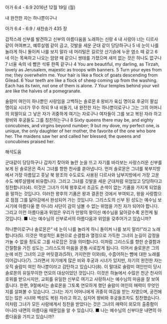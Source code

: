 아가 6:4 - 6:9 
2016년 12월 19일 (월)

내 완전한 자는 하나뿐이구나



아가 6:4 - 6:9 / 새찬송가 435 장


갑작스레 신부를 발견하고 신부의 아름다움을 노래하는 신랑
4 내 사랑아 너는 디르사 같이 어여쁘고, 예루살렘 같이 곱고, 깃발을 세운 군대 같이 당당하구나 5 네 눈이 나를 놀라게 하니 돌이켜 나를 보지 말라 네 머리털은 길르앗 산기슭에 누운 염소 떼 같고 6 네 이는 목욕하고 나오는 암양 떼 같으니 쌍태를 가졌으며 새끼 없는 것은 하나도 없구나 7 너울 속의 네 뺨은 석류 한쪽 같구나
4 You are beautiful, my darling, as Tirzah, lovely as Jerusalem, majestic as troops with banners. 5 Turn your eyes from me; they overwhelm me. Your hair is like a flock of goats descending from Gilead. 6 Your teeth are like a flock of sheep coming up from the washing. Each has its twin, not one of them is alone. 7 Your temples behind your veil are like the halves of a pomegranate. 



술람미 여인이 하나뿐인 사랑임을 고백하는 솔로몬
8 왕비가 육십 명이요 후궁이 팔십 명이요 시녀가 무수 하되 9 내 비둘기, 내 완전한 자는 하나뿐이로구나 그는 그의 어머니의 외딸이요 그 낳은 자가 귀중하게 여기는 자로구나 여자들이 그를 보고 복된 자라 하고 왕비와 후궁들도 그를 칭찬하는구나
8 Sixty queens there may be, and eighty concubines, and virgins beyond number; 9 but my dove, my perfect one, is unique, the only daughter of her mother, the favorite of the one who bore her. The maidens saw her and called her blessed; the queens and concubines praised her.

해석도움





군대같이 당당하구나 
갑자기 찾아와 놀란 눈을 뜨고 자기를 바라보는 사랑스러운 신부를 보게 된 솔로몬은 즉시 그녀를 향한 찬사를 쏟아냅니다. 먼저 솔로몬은 그녀를 북부지방에서 가장 아름답고 훗날 북 왕조의 수도로도 사용된 디르사와 남부지방에서 가장 고운 수도 예루살렘에 비유합니다. 그리고 그녀를 깃발을 세운 군대처럼 위엄있고 당당하다고 칭찬합니다(4). 이것은 그녀가 이제 왕후로서 조금도 손색이 없는 기품을 가지게 되었음을 말하는 것입니다. 이러한 왕후의 기품은 왕과 결혼한 것에서 부여되고, 왕을 사랑함으로 점점 그를 닮아감에서 완성되어 가는 것입니다. 그리스도의 신부 된 성도는 예수님 보시기에 아름다울 뿐 아니라 사단이 감히 넘볼 수 없는 위엄을 가진 자가 되어야 합니다. 그리고 이런 아름다움과 위엄은 우리가 만왕의 왕이신 예수님을 닮아갈수록 온전케 될 것입니다.
■ 나는 예수님의 신부로서의 아름다움과 위엄을 갖추어가고 있습니까?

하나뿐이로구나 
솔로몬은“ 네 눈이 나를 놀라게 하니 돌이켜 나를 보지 말라!”라고 노래합니다(5). 이것은 역설적인 표현으로 순결함과 열정으로 가득한 그녀의 눈길이 감정을 가눌 수 없을 정도로 그를 사로잡은 것을 의미합니다. 이처럼 그리스도를 향한 순결함과 간절함을 가진 성도는 그리스도의 마음을 온통 사로잡게 됩니다. 이어서 솔로몬은 그의 눈에 비친 그녀의 고운 머릿결과(5하), 가지런한 이와(6), 수줍어하는 뺨에 대한 노래를 이어갑니다(7). 그러면서 자기에게 많은 비와 후궁과 시녀가 있지만, 자기의 완전한 자는 오직 술람미 여인 하나뿐이라고 감탄하고 있습니다(8). 이 말대로 술람미 여인만이 당시 솔로몬의 유일무이한 연모의 대상이었던 것입니다. 이것은 하늘에서 수많은 천군 천사의 호위를 받으시지만, 교회를 유일한 신부로 여기고 사랑하시는 예수님의 마음을 잘 보여 줍니다. 한편, 9절에서는 솔로몬을 그토록 연모하게 했던 술람미 여인의 매력이 무엇인지를 살펴볼 수 있습니다. 그녀는 자기 어머니에게 귀중히 여김을 받는 자였으며, 궁전에 있는 많은 시녀와 백성도 복된 자라고 하고, 심지어 왕비와 후궁들조차도 칭찬했습니다. 이처럼 그녀가 모든 사람에게서 칭찬을 받았다는 것은 그녀의 매력이 외모의 출중함이 아니라 내면의 아름다움 때문임을 알 수 있습니다.
■ 나는 예수님의 신부다운 내면의 아름다움을 가지고 있습니까?